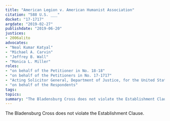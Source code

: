 ```yaml
---
title: "American Legion v. American Humanist Association"
citation: "588 U.S. ___"
docket: "17-1717"
argdate: "2019-02-27"
publishdate: "2019-06-20"
justices:
- 2006alito
advocates:
- "Neal Kumar Katyal"
- "Michael A. Carvin"
- "Jeffrey B. Wall"
- "Monica L. Miller"
roles:
- "on behalf of the Petitioner in No. 18-18"
- "on behalf of the Petitioners in No. 17-1717"
- "Acting Solicitor General, Department of Justice, for the United States, as amicus curiae, supporting the Petitioners"
- "on behalf of the Respondents"
tags:
topics:
summary: "The Bladensburg Cross does not violate the Establishment Clause."
---
```

The Bladensburg Cross does not violate the Establishment Clause.